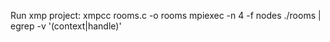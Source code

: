 Run xmp project:
xmpcc rooms.c -o rooms
mpiexec -n 4 -f nodes ./rooms  | egrep -v '(context|handle)'
